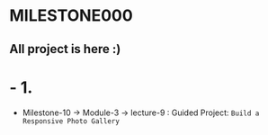# MILESTONE000

## All project is here :)

# - 1.

- Milestone-10 -> Module-3 -> lecture-9 : Guided Project: `Build a Responsive Photo Gallery`
